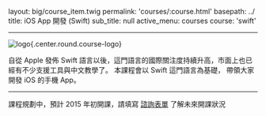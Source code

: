 layout: big/course_item.twig
permalink: 'courses/:course.html'
basepath: ../
title: iOS App 開發 (Swift)
sub_title: null
active_menu: courses
course: 'swift'

---

![logo](../media/img/courses/teaser/swift.png){.center.round.course-logo}

自從 Apple 發佈 Swift 語言以後，這門語言的國際關注度持續升高，市面上也已經有不少支援工具與中文教學了。
本課程會以 Swift 這門語言為基礎， 帶領大家開發 iOS 的手機 App。

------

課程規劃中，預計 2015 年初開課，請填寫 [諮詢表單](../contact) 了解未來開課狀況
